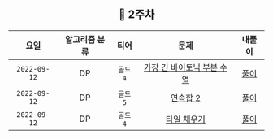 
<div align="center">

## 📅 2주차

| 요일 | 알고리즘 분류 | 티어  | 문제| 내풀이 |
| :---: | :---: | :---: | :---: | :---:|
|`2022-09-12`| DP | `골드4` | [가장 긴 바이토닉 부분 수열](https://www.acmicpc.net/problem/11054) | [풀이](https://github.com/jangwon3828/Algorithm_Competition-Study/blob/woojin/2%EC%A3%BC%EC%B0%A8/2%EC%A3%BC%EC%B0%A8_%EC%9A%B0%EC%A7%84/%EA%B0%80%EC%9E%A5%20%EA%B8%B4%20%EB%B0%94%EC%9D%B4%ED%86%A0%EB%8B%89%20%EB%B6%80%EB%B6%84%20%EC%88%98%EC%97%B4.java) |
|`2022-09-12`| DP | `골드5` | [연속합 2](https://www.acmicpc.net/problem/13398) | [풀이](https://github.com/jangwon3828/Algorithm_Competition-Study/blob/woojin/2%EC%A3%BC%EC%B0%A8/2%EC%A3%BC%EC%B0%A8_%EC%9A%B0%EC%A7%84/%EC%97%B0%EC%86%8D%ED%95%A9%202.java) |
|`2022-09-12`| DP | `골드4` | [타일 채우기](https://www.acmicpc.net/problem/2133) | [풀이](https://github.com/jangwon3828/Algorithm_Competition-Study/blob/woojin/2%EC%A3%BC%EC%B0%A8/2%EC%A3%BC%EC%B0%A8_%EC%9A%B0%EC%A7%84/%ED%83%80%EC%9D%BC%20%EC%B1%84%EC%9A%B0%EA%B8%B0.java) |
</div>
